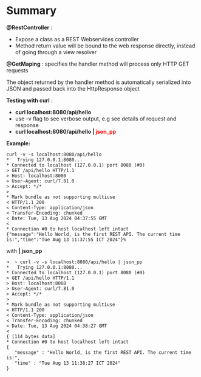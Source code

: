 # Summary

**@RestController** :

- Expose a class as a REST Webservices controller
- Method return value will be bound to the web response directly, instead of going through a view resolver

**@GetMaping** : specifies the handler method will process only HTTP GET requests

The object returned by the handler method is automatically serialized into JSON and passed back into the HttpResponse object

**Testing with curl** :

- **curl localhost:8080/api/hello**
- use -v flag to see verbose output, e.g see details of request and response
- **curl localhost:8080/api/hello | <span style="color:red">json_pp</span>**

**Example:**

```text
curl -v -s localhost:8080/api/hello
*   Trying 127.0.0.1:8080...
* Connected to localhost (127.0.0.1) port 8080 (#0)
> GET /api/hello HTTP/1.1
> Host: localhost:8080
> User-Agent: curl/7.81.0
> Accept: */*
>
* Mark bundle as not supporting multiuse
< HTTP/1.1 200
< Content-Type: application/json
< Transfer-Encoding: chunked
< Date: Tue, 13 Aug 2024 04:37:55 GMT
<
* Connection #0 to host localhost left intact
{"message":"Hello World, is the first REST API. The current time is:","time":"Tue Aug 13 11:37:55 ICT 2024"}%

```

with **| json_pp**

```text
➜  ~ curl -v -s localhost:8080/api/hello | json_pp
*   Trying 127.0.0.1:8080...
* Connected to localhost (127.0.0.1) port 8080 (#0)
> GET /api/hello HTTP/1.1
> Host: localhost:8080
> User-Agent: curl/7.81.0
> Accept: */*
>
* Mark bundle as not supporting multiuse
< HTTP/1.1 200
< Content-Type: application/json
< Transfer-Encoding: chunked
< Date: Tue, 13 Aug 2024 04:38:27 GMT
<
{ [114 bytes data]
* Connection #0 to host localhost left intact
{
   "message" : "Hello World, is the first REST API. The current time is:",
   "time" : "Tue Aug 13 11:38:27 ICT 2024"
}
```
